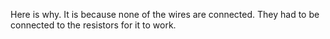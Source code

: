 Here is why.
It is because none of the wires are connected. They had to be connected to the resistors for it to work.

